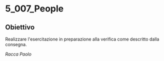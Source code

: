 # 5_007_People

## Obiettivo

Realizzare l'esercitazione in preparazione alla verifica come descritto dalla consegna.

_Racca Paolo_
